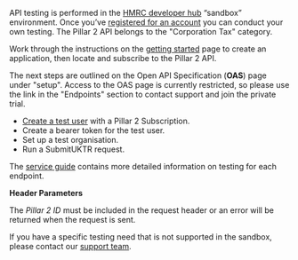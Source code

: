 API testing is performed in the [HMRC developer hub](https://developer.service.hmrc.gov.uk/api-documentation) “sandbox” environment. Once you’ve [registered for an account](https://developer.service.hmrc.gov.uk/developer/registration) you can conduct your own testing. The Pillar 2 API belongs to the "Corporation Tax" category. 

Work through the instructions on the [getting started](https://developer.service.hmrc.gov.uk/api-documentation/docs/using-the-hub) page to create an application, then locate and subscribe to the Pillar 2 API.

The next steps are outlined on the Open API Specification (**OAS**) page under "setup". Access to the OAS page is currently restricted, so please use the link in the "Endpoints" section to contact support and join the private trial.

- [Create a test user](https://developer.service.hmrc.gov.uk/api-documentation/docs/api/service/api-platform-test-user/1.0) with a Pillar 2 Subscription. 
- Create a bearer token for the test user.
- Set up a test organisation.
- Run a SubmitUKTR request.

The [service guide](https://developer.service.hmrc.gov.uk/guides/pillar2-service-guide/) contains more detailed information on testing for each endpoint.

**Header Parameters**

The *Pillar 2 ID* must be included in the request header or an error will be returned when the request is sent. 

If you have a specific testing need that is not supported in the sandbox, please contact our [support team](https://developer.service.hmrc.gov.uk/developer/support).


